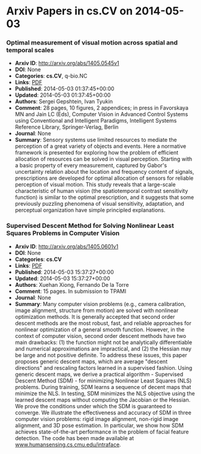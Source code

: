 # Arxiv Papers in cs.CV on 2014-05-03
### Optimal measurement of visual motion across spatial and temporal scales
- **Arxiv ID**: http://arxiv.org/abs/1405.0545v1
- **DOI**: None
- **Categories**: **cs.CV**, q-bio.NC
- **Links**: [PDF](http://arxiv.org/pdf/1405.0545v1)
- **Published**: 2014-05-03 01:37:45+00:00
- **Updated**: 2014-05-03 01:37:45+00:00
- **Authors**: Sergei Gepshtein, Ivan Tyukin
- **Comment**: 28 pages, 10 figures, 2 appendices; in press in Favorskaya MN and
  Jain LC (Eds), Computer Vision in Advanced Control Systems using Conventional
  and Intelligent Paradigms, Intelligent Systems Reference Library,
  Springer-Verlag, Berlin
- **Journal**: None
- **Summary**: Sensory systems use limited resources to mediate the perception of a great variety of objects and events. Here a normative framework is presented for exploring how the problem of efficient allocation of resources can be solved in visual perception. Starting with a basic property of every measurement, captured by Gabor's uncertainty relation about the location and frequency content of signals, prescriptions are developed for optimal allocation of sensors for reliable perception of visual motion. This study reveals that a large-scale characteristic of human vision (the spatiotemporal contrast sensitivity function) is similar to the optimal prescription, and it suggests that some previously puzzling phenomena of visual sensitivity, adaptation, and perceptual organization have simple principled explanations.



### Supervised Descent Method for Solving Nonlinear Least Squares Problems in Computer Vision
- **Arxiv ID**: http://arxiv.org/abs/1405.0601v1
- **DOI**: None
- **Categories**: **cs.CV**
- **Links**: [PDF](http://arxiv.org/pdf/1405.0601v1)
- **Published**: 2014-05-03 15:37:27+00:00
- **Updated**: 2014-05-03 15:37:27+00:00
- **Authors**: Xuehan Xiong, Fernando De la Torre
- **Comment**: 15 pages. In submission to TPAMI
- **Journal**: None
- **Summary**: Many computer vision problems (e.g., camera calibration, image alignment, structure from motion) are solved with nonlinear optimization methods. It is generally accepted that second order descent methods are the most robust, fast, and reliable approaches for nonlinear optimization of a general smooth function. However, in the context of computer vision, second order descent methods have two main drawbacks: (1) the function might not be analytically differentiable and numerical approximations are impractical, and (2) the Hessian may be large and not positive definite. To address these issues, this paper proposes generic descent maps, which are average "descent directions" and rescaling factors learned in a supervised fashion. Using generic descent maps, we derive a practical algorithm - Supervised Descent Method (SDM) - for minimizing Nonlinear Least Squares (NLS) problems. During training, SDM learns a sequence of decent maps that minimize the NLS. In testing, SDM minimizes the NLS objective using the learned descent maps without computing the Jacobian or the Hessian. We prove the conditions under which the SDM is guaranteed to converge. We illustrate the effectiveness and accuracy of SDM in three computer vision problems: rigid image alignment, non-rigid image alignment, and 3D pose estimation. In particular, we show how SDM achieves state-of-the-art performance in the problem of facial feature detection. The code has been made available at www.humansensing.cs.cmu.edu/intraface.



